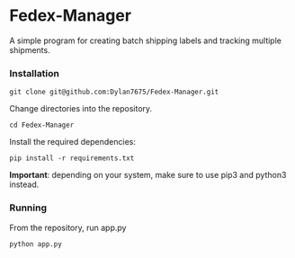 # Fedex-Manager
A simple program for creating batch shipping labels and tracking multiple shipments.

### Installation

```
git clone git@github.com:Dylan7675/Fedex-Manager.git
``` 

Change directories into the repository.

```
cd Fedex-Manager
```

Install the required dependencies:

````
pip install -r requirements.txt
````
**Important**: depending on your system, make sure to use pip3 and python3 instead.

### Running

From the repository, run app.py

```
python app.py
```